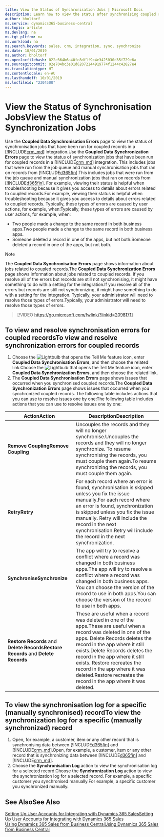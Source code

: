 ```yaml
---
title: View the Status of Synchronisation Jobs | Microsoft Docs
description: Learn how to view the status after synchronising coupled records.
author: bholtorf
ms.service: dynamics365-business-central
ms.topic: article
ms.devlang: na
ms.tgt_pltfrm: na
ms.workload: na
ms.search.keywords: sales, crm, integration, sync, synchronize
ms.date: 10/01/2019
ms.author: bholtorf
ms.openlocfilehash: 022e364b6a40fe8df1f9c4e3425030d35f729e6a
ms.sourcegitcommit: 02e704bc3e01d62072144919774f1244c42827e4
ms.translationtype: HT
ms.contentlocale: en-AU
ms.lasthandoff: 10/01/2019
ms.locfileid: "2304500"
---
```

# <a name="view-the-status-of-synchronization-jobs"></a><span data-ttu-id="33545-103">View the Status of Synchronisation Jobs</span><span class="sxs-lookup"><span data-stu-id="33545-103">View the Status of Synchronization Jobs</span></span>
<span data-ttu-id="33545-104">Use the **Coupled Data Synchronisation Errors** page to view the status of synchronisation jobs that have been run for coupled records in a [!INCLUDE[crm_md](includes/crm_md.md)] integration.</span><span class="sxs-lookup"><span data-stu-id="33545-104">Use the **Coupled Data Synchronization Errors** page to view the status of synchronization jobs that have been run for coupled records in a [!INCLUDE[crm_md](includes/crm_md.md)] integration.</span></span> <span data-ttu-id="33545-105">This includes jobs that were run from the job queue and manual synchronisation jobs that ran on records from [!INCLUDE[d365fin](includes/d365fin_md.md)].</span><span class="sxs-lookup"><span data-stu-id="33545-105">This includes jobs that were run from the job queue and manual synchronization jobs that ran on records from [!INCLUDE[d365fin](includes/d365fin_md.md)].</span></span> <span data-ttu-id="33545-106">For example, viewing their status is helpful when troubleshooting because it gives you access to details about errors related to coupled records.</span><span class="sxs-lookup"><span data-stu-id="33545-106">For example, viewing their status is helpful when troubleshooting because it gives you access to details about errors related to coupled records.</span></span> <span data-ttu-id="33545-107">Typically, these types of errors are caused by user actions, for example, when:</span><span class="sxs-lookup"><span data-stu-id="33545-107">Typically, these types of errors are caused by user actions, for example, when:</span></span>  

* <span data-ttu-id="33545-108">Two people made a change to the same record in both business apps.</span><span class="sxs-lookup"><span data-stu-id="33545-108">Two people made a change to the same record in both business apps.</span></span>
* <span data-ttu-id="33545-109">Someone deleted a record in one of the apps, but not both.</span><span class="sxs-lookup"><span data-stu-id="33545-109">Someone deleted a record in one of the apps, but not both.</span></span>

> [!Note]
> <span data-ttu-id="33545-110">The **Coupled Data Synchronisation Errors** page shows information about jobs related to coupled records.</span><span class="sxs-lookup"><span data-stu-id="33545-110">The **Coupled Data Synchronization Errors** page shows information about jobs related to coupled records.</span></span> <span data-ttu-id="33545-111">If you resolve all of the errors but records are still not synchronising, it might have something to do with a setting for the integration.</span><span class="sxs-lookup"><span data-stu-id="33545-111">If you resolve all of the errors but records are still not synchronizing, it might have something to do with a setting for the integration.</span></span> <span data-ttu-id="33545-112">Typically, your administrator will need to resolve those types of errors.</span><span class="sxs-lookup"><span data-stu-id="33545-112">Typically, your administrator will need to resolve those types of errors.</span></span>   

> [!VIDEO https://go.microsoft.com/fwlink/?linkid=2098171]

## <a name="to-view-and-resolve-synchronization-errors-for-coupled-records"></a><span data-ttu-id="33545-113">To view and resolve synchronisation errors for coupled records</span><span class="sxs-lookup"><span data-stu-id="33545-113">To view and resolve synchronization errors for coupled records</span></span>
1. <span data-ttu-id="33545-114">Choose the ![Lightbulb that opens the Tell Me feature](media/ui-search/search_small.png "Tell me what you want to do") icon, enter **Coupled Data Synchronisation Errors**, and then choose the related link.</span><span class="sxs-lookup"><span data-stu-id="33545-114">Choose the ![Lightbulb that opens the Tell Me feature](media/ui-search/search_small.png "Tell me what you want to do") icon, enter **Coupled Data Synchronization Errors**, and then choose the related link.</span></span>
2. <span data-ttu-id="33545-115">The **Coupled Data Synchronisation Errors** page shows issues that occurred when you synchronised coupled records.</span><span class="sxs-lookup"><span data-stu-id="33545-115">The **Coupled Data Synchronization Errors** page shows issues that occurred when you synchronized coupled records.</span></span> <span data-ttu-id="33545-116">The following table includes actions that you can use to resolve issues one by one:</span><span class="sxs-lookup"><span data-stu-id="33545-116">The following table includes actions that you can use to resolve issues one by one:</span></span>

|<span data-ttu-id="33545-117">Action</span><span class="sxs-lookup"><span data-stu-id="33545-117">Action</span></span>|<span data-ttu-id="33545-118">Description</span><span class="sxs-lookup"><span data-stu-id="33545-118">Description</span></span>|
|----|----|
|<span data-ttu-id="33545-119">**Remove Coupling**</span><span class="sxs-lookup"><span data-stu-id="33545-119">**Remove Coupling**</span></span>|<span data-ttu-id="33545-120">Uncouples the records and they will no longer synchronise.</span><span class="sxs-lookup"><span data-stu-id="33545-120">Uncouples the records and they will no longer synchronize.</span></span> <span data-ttu-id="33545-121">To resume synchronising the records, you must couple them again.</span><span class="sxs-lookup"><span data-stu-id="33545-121">To resume synchronizing the records, you must couple them again.</span></span>|
|<span data-ttu-id="33545-122">**Retry**</span><span class="sxs-lookup"><span data-stu-id="33545-122">**Retry**</span></span>|<span data-ttu-id="33545-123">For each record where an error is found, synchronisation is skipped unless you fix the issue manually.</span><span class="sxs-lookup"><span data-stu-id="33545-123">For each record where an error is found, synchronization is skipped unless you fix the issue manually.</span></span> <span data-ttu-id="33545-124">Retry will include the record in the next synchronisation.</span><span class="sxs-lookup"><span data-stu-id="33545-124">Retry will include the record in the next synchronization.</span></span>|
|<span data-ttu-id="33545-125">**Synchronise**</span><span class="sxs-lookup"><span data-stu-id="33545-125">**Synchronize**</span></span>|<span data-ttu-id="33545-126">The app will try to resolve a conflict where a record was changed in both business apps.</span><span class="sxs-lookup"><span data-stu-id="33545-126">The app will try to resolve a conflict where a record was changed in both business apps.</span></span> <span data-ttu-id="33545-127">You can choose the version of the record to use in both apps.</span><span class="sxs-lookup"><span data-stu-id="33545-127">You can choose the version of the record to use in both apps.</span></span>|
|<span data-ttu-id="33545-128">**Restore Records** and **Delete Records**</span><span class="sxs-lookup"><span data-stu-id="33545-128">**Restore Records** and **Delete Records**</span></span>|<span data-ttu-id="33545-129">These are useful when a record was deleted in one of the apps.</span><span class="sxs-lookup"><span data-stu-id="33545-129">These are useful when a record was deleted in one of the apps.</span></span> <span data-ttu-id="33545-130">Delete Records deletes the record in the app where it still exists.</span><span class="sxs-lookup"><span data-stu-id="33545-130">Delete Records deletes the record in the app where it still exists.</span></span> <span data-ttu-id="33545-131">Restore recreates the record in the app where it was deleted.</span><span class="sxs-lookup"><span data-stu-id="33545-131">Restore recreates the record in the app where it was deleted.</span></span>|

## <a name="to-view-the-synchronization-log-for-a-specific-manually-synchronized-record"></a><span data-ttu-id="33545-132">To view the synchronisation log for a specific (manually synchronised) record</span><span class="sxs-lookup"><span data-stu-id="33545-132">To view the synchronization log for a specific (manually synchronized) record</span></span>
1. <span data-ttu-id="33545-133">Open, for example, a customer, item or any other record that is synchronising data between [!INCLUDE[d365fin](includes/d365fin_md.md)] and [!INCLUDE[crm_md](includes/crm_md.md)].</span><span class="sxs-lookup"><span data-stu-id="33545-133">Open, for example, a customer, item or any other record that is synchronizing data between [!INCLUDE[d365fin](includes/d365fin_md.md)] and [!INCLUDE[crm_md](includes/crm_md.md)].</span></span>
2. <span data-ttu-id="33545-134">Choose the **Synchronisation Log** action to view the synchronisation log for a selected record.</span><span class="sxs-lookup"><span data-stu-id="33545-134">Choose the **Synchronization Log** action to view the synchronization log for a selected record.</span></span> <span data-ttu-id="33545-135">For example, a specific customer you synchronised manually.</span><span class="sxs-lookup"><span data-stu-id="33545-135">For example, a specific customer you synchronized manually.</span></span>

## <a name="see-also"></a><span data-ttu-id="33545-136">See Also</span><span class="sxs-lookup"><span data-stu-id="33545-136">See Also</span></span>  
[<span data-ttu-id="33545-137">Setting Up User Accounts for Integrating with Dynamics 365 Sales</span><span class="sxs-lookup"><span data-stu-id="33545-137">Setting Up User Accounts for Integrating with Dynamics 365 Sales</span></span>](admin-setting-up-integration-with-dynamics-sales.md)  
[<span data-ttu-id="33545-138">Using Dynamics 365 Sales from Business Central</span><span class="sxs-lookup"><span data-stu-id="33545-138">Using Dynamics 365 Sales from Business Central</span></span>](marketing-integrate-dynamicscrm.md)
